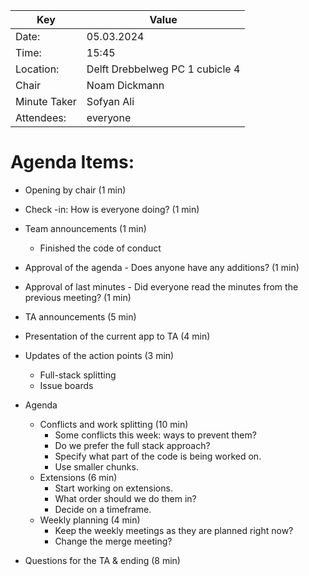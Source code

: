 | Key          | Value                           |
|--------------|---------------------------------|
| Date:        | 05.03.2024                      |
| Time:        | 15:45                           |
| Location:    | Delft Drebbelweg PC 1 cubicle 4 |
| Chair        | Noam Dickmann                   |
| Minute Taker | Sofyan Ali                      |
| Attendees:   | everyone                        |

# Agenda Items:

- Opening by chair (1 min)
- Check -in: How is everyone doing? (1 min)
- Team announcements (1 min)
  * Finished the code of conduct
- Approval of the agenda - Does anyone have any additions? (1 min)
- Approval of last minutes - Did everyone read the minutes from the previous meeting? (1 min)

- TA announcements (5 min)
- Presentation of the current app to TA (4 min)


- Updates of the action points (3 min)
  * Full-stack splitting
  * Issue boards


- Agenda
  * Conflicts and work splitting (10 min)
    * Some conflicts this week: ways to prevent them?
    * Do we prefer the full stack approach?
    * Specify what part of the code is being worked on.
    * Use smaller chunks.
  * Extensions (6 min)
    * Start working on extensions.
    * What order should we do them in?
    * Decide on a timeframe.
  * Weekly planning (4 min)
    * Keep the weekly meetings as they are planned right now?
    * Change the merge meeting?
  

- Questions for the TA & ending (8 min)